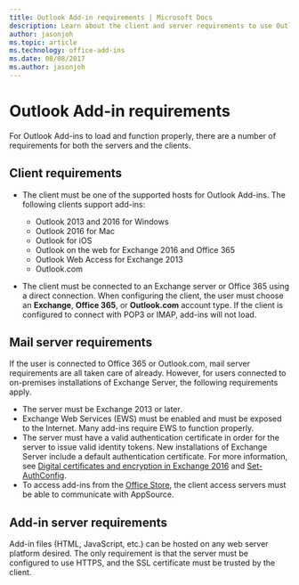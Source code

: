 ```yaml
---
title: Outlook Add-in requirements | Microsoft Docs
description: Learn about the client and server requirements to use Outlook Add-ins.
author: jasonjoh
ms.topic: article
ms.technology: office-add-ins
ms.date: 08/08/2017
ms.author: jasonjoh
---
```


# Outlook Add-in requirements

For Outlook Add-ins to load and function properly, there are a number of requirements for both the servers and the clients. 

## Client requirements

- The client must be one of the supported hosts for Outlook Add-ins. The following clients support add-ins:

   - Outlook 2013 and 2016 for Windows
   - Outlook 2016 for Mac
   - Outlook for iOS
   - Outlook on the web for Exchange 2016 and Office 365
   - Outlook Web Access for Exchange 2013
   - Outlook.com

- The client must be connected to an Exchange server or Office 365 using a direct connection. When configuring the client, the user must choose an **Exchange**, **Office 365**, or **Outlook.com** account type. If the client is configured to connect with POP3 or IMAP, add-ins will not load.

## Mail server requirements

If the user is connected to Office 365 or Outlook.com, mail server requirements are all taken care of already. However, for users connected to on-premises installations of Exchange Server, the following requirements apply.

- The server must be Exchange 2013 or later.
- Exchange Web Services (EWS) must be enabled and must be exposed to the Internet. Many add-ins require EWS to function properly.
- The server must have a valid authentication certificate in order for the server to issue valid identity tokens. New installations of Exchange Server include a default authentication certificate. For more information, see [Digital certificates and encryption in Exchange 2016](https://technet.microsoft.com/en-us/library/dd351044(v=exchg.160).aspx) and [Set-AuthConfig](https://docs.microsoft.com/powershell/module/exchange/organization/Set-AuthConfig?view=exchange-ps).
- To access add-ins from the [Office Store](https://appsource.microsoft.com/marketplace/apps?product=office&page=1&src=office&corrid=a35323d5-0e3d-4cc0-ba44-57537d74aae8&omexanonuid=581941df-1c6f-4eda-89e7-651af8aeaeb2), the client access servers must be able to communicate with AppSource. 

## Add-in server requirements

Add-in files (HTML, JavaScript, etc.) can be hosted on any web server platform desired. The only requirement is that the server must be configured to use HTTPS, and the SSL certificate must be trusted by the client.
